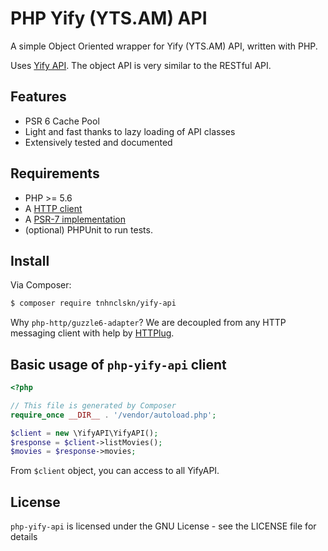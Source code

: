 # PHP Yify (YTS.AM) API

A simple Object Oriented wrapper for Yify (YTS.AM) API, written with PHP.

Uses [Yify API](https://yts.am/api). The object API is very similar to the RESTful API.

## Features

* PSR 6 Cache Pool
* Light and fast thanks to lazy loading of API classes
* Extensively tested and documented

## Requirements

* PHP >= 5.6
* A [HTTP client](https://packagist.org/providers/php-http/client-implementation)
* A [PSR-7 implementation](https://packagist.org/providers/psr/http-message-implementation)
* (optional) PHPUnit to run tests.

## Install

Via Composer:

```bash
$ composer require tnhnclskn/yify-api
```

Why `php-http/guzzle6-adapter`? We are decoupled from any HTTP messaging client with help by [HTTPlug](http://httplug.io/).

## Basic usage of `php-yify-api` client

```php
<?php

// This file is generated by Composer
require_once __DIR__ . '/vendor/autoload.php';

$client = new \YifyAPI\YifyAPI();
$response = $client->listMovies();
$movies = $response->movies;
```

From `$client` object, you can access to all YifyAPI.

## License

`php-yify-api` is licensed under the GNU License - see the LICENSE file for details
